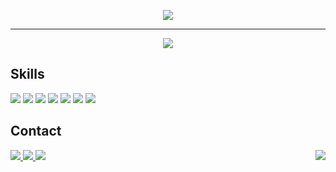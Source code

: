 <p align='center'>
<img src="https://i.imgur.com/4CIIoo3.gif"> </img>
</p>
<hr>


<p align='center'>
<img src=https://github-readme-stats.vercel.app/api/?username=alpdoganturkoglu&count_private=true&theme=tokyonight&showicons=true)></img>
</p>

## Skills
<p>
<img src="https://img.shields.io/badge/Flutter-02569B?style=for-the-badge&logo=flutter&logoColor=white"></img>
<img src='https://img.shields.io/badge/JavaScript-F7DF1E?style=for-the-badge&logo=javascript&logoColor=black'></img>
<img src="https://img.shields.io/badge/Dart-0175C2?style=for-the-badge&logo=dart&logoColor=white"></img>
<img src="https://img.shields.io/badge/Node.js-43853D?style=for-the-badge&logo=node.js&logoColor=white"></img>
<img src="https://img.shields.io/badge/Python-3776AB?style=for-the-badge&logo=python&logoColor=white"></img>
<img src="https://img.shields.io/badge/MongoDB-4EA94B?style=for-the-badge&logo=mongodb&logoColor=white"></img>
<img src="https://img.shields.io/badge/Kotlin-0095D5?&style=for-the-badge&logo=kotlin&logoColor=white"></img>
</p>

## Contact
<p>
<a href= "https://www.linkedin.com/in/alpdogant">
<img src="https://img.shields.io/badge/LinkedIn-0077B5?style=for-the-badge&logo=linkedin&logoColor=white"></img>
</a>
<a href= "mailto:alpdoganturkoglu@gmail.com">
<img src="https://img.shields.io/badge/Gmail-D14836?style=for-the-badge&logo=gmail&logoColor=white"></img>
</a>
<a href="https://www.instagram.com/alpdoganturkoglu/">
<img src="https://img.shields.io/badge/Instagram-E4405F?style=for-the-badge&logo=instagram&logoColor=white"></img>
</a>
<img align='right' src="https://komarev.com/ghpvc/?username=alpdoganturkoglu&style=plastic"></img>
</p>

